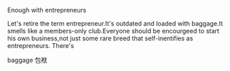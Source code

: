 Enough with entrepreneurs

Let's retire the term entrepreneur.It's outdated and loaded with baggage.It smells like a members-only club.Everyone should be encourgeed to start his own business,not just some rare breed that self-inentifies as entrepreneurs.
There's

baggage 包袱